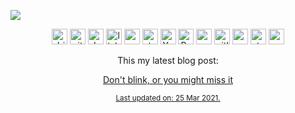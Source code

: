 ![](https://i.imgur.com/qiTHeFR.png) 
 
  [<p align='center'> <img src='https://cdn.jsdelivr.net/npm/simple-icons@3.0.1/icons/git.svg' alt='dribbble' height='25'>](https://sr.ht/~tsyklon/) [<img src='https://cdn.jsdelivr.net/npm/simple-icons@3.0.1/icons/github.svg' alt='github' height='25'>](https://github.com/cloudgruber)   [<img src='https://cdn.jsdelivr.net/npm/simple-icons@3.0.1/icons/dev-dot-to.svg' alt='dev' height='25'>](https://dev.to/cloudgruber) [<img src='https://cdn.jsdelivr.net/npm/simple-icons@3.0.1/icons/linkedin.svg' alt='linkedin' height='25'>](https://www.linkedin.com/in/rodrigo-g/) [<img src='https://api.iconify.design/simple-icons:codesandbox.svg?height=24' alt='codesandbox' height='25'>](https://codesandbox.io/u/cloudgruber) [<img src='https://cdn.jsdelivr.net/npm/simple-icons@3.0.1/icons/stackoverflow.svg' alt='stackoverflow' height='25'>](https://stackexchange.com/users/8975552/rodrigo-gruber)  [<img src='https://cdn.jsdelivr.net/npm/simple-icons@3.0.1/icons/youtube.svg' alt='YouTube' height='25'>](https://www.youtube.com/channel/UC51Kh4tA9IvPsGly15Y8vZA)  [<img src='https://api.iconify.design/fa-brands:free-code-camp.svg?height=24' alt='Reddit' height='25'>](https://codestats.net/users/gruber)  [<img src='https://cdn.jsdelivr.net/npm/simple-icons@3.0.1/icons/gmail.svg' alt='gmail' height='25'>](mailto:736d9d13-b432-45b3-a5e5-f012126caca9@gruber.anonaddy.com)  [<img src='https://cdn.jsdelivr.net/npm/simple-icons@3.0.1/icons/gitlab.svg' alt='gitlab' height='25'>](https://gitlab.com/gruberx)  [<img src='https://cdn.jsdelivr.net/npm/simple-icons@3.0.1/icons/youtubemusic.svg' alt='youtubemusic' height='25'>](https://www.last.fm/user/rpgruber)  [<img src='https://cdn.jsdelivr.net/npm/simple-icons@3.0.1/icons/steam.svg' alt='steam' height='25'>](https://steamcommunity.com/id/takerukazuya)  [<img src='https://cdn.jsdelivr.net/npm/simple-icons@3.0.1/icons/spotify.svg' alt='spotify' height='25'>](https://open.spotify.com/user/rodrigogruber) 
 
 

<p align='center'>This my latest blog post: </p> <a align='center' href='https://blog.tulpas.dev//2020/Dont-blink-or-you-might-miss-it/'> <p align='center'>Don't blink, or you might miss it</p> </a. 
 


<sub> <p align='center'> Last updated on: 25 Mar 2021.</p> </sub> 
 
 
 <p align='center'> 
 
 </p>
